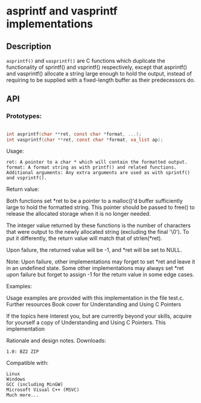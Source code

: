 # asprintf and vasprintf implementations

## Description

`asprintf()` and `vasprintf()` are C functions which duplicate the
functionality of sprintf() and vsprintf() respectively, except that asprintf()
and vasprintf() allocate a string large enough to hold the output, instead of
requiring to be supplied with a fixed-length buffer as their predecessors do.

## API
### Prototypes:
```c

int asprintf(char **ret, const char *format, ...);
int vasprintf(char **ret, const char *format, va_list ap);
```

Usage:

    ret: A pointer to a char * which will contain the formatted output.
    format: A format string as with printf() and related functions.
    Additional arguments: Any extra arguments are used as with sprintf() and vsprintf().

Return value:

Both functions set *ret to be a pointer to a malloc()'d buffer sufficiently
large to hold the formatted string. This pointer should be passed to free() to
release the allocated storage when it is no longer needed.

The integer value returned by these functions is the number of characters that
were output to the newly allocated string (excluding the final '\0'). To put
it differently, the return value will match that of strlen(*ret).

Upon failure, the returned value will be -1, and *ret will be set to NULL.

Note: Upon failure, other implementations may forget to set *ret and leave it
in an undefined state. Some other implementations may always set *ret upon
failure but forget to assign -1 for the return value in some edge cases.

Examples:

Usage examples are provided with this implementation in the file test.c.
Further resources
Book cover for Understanding and Using C Pointers

If the topics here interest you, but are currently beyond your skills, acquire for yourself a copy of Understanding and Using C Pointers.
This implementation

Rationale and design notes.
Downloads:

    1.0: BZ2 ZIP

Compatible with:

    Linux
    Windows
    GCC (including MinGW)
    Microsoft Visual C++ (MSVC)
    Much more...
